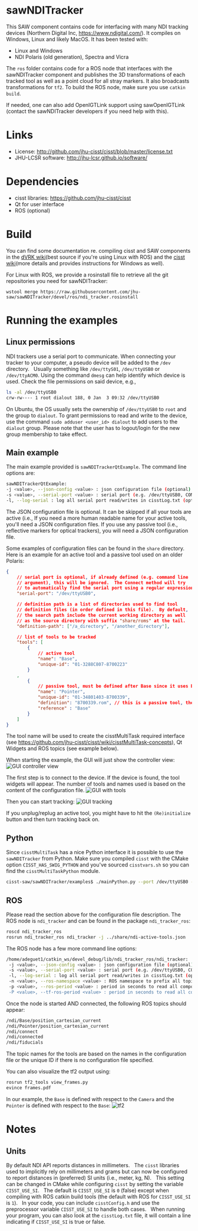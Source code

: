 # sawNDITracker

This SAW component contains code for interfacing with many NDI tracking devices (Northern Digital Inc, https://www.ndigital.com/).  It compiles on Windows, Linux and likely MacOS.  It has been tested with:
  * Linux and Windows
  * NDI Polaris (old generation), Spectra and Vicra

The `ros` folder contains code for a ROS node that interfaces with the sawNDITracker component and publishes the 3D transformations of each tracked tool as well as a point cloud for all stray markers.  It also broadcasts transformations for `tf2`.  To build the ROS node, make sure you use `catkin build`.

If needed, one can also add OpenIGTLink support using sawOpenIGTLink (contact the sawNDITracker developers if you need help with this).

# Links
 * License: http://github.com/jhu-cisst/cisst/blob/master/license.txt
 * JHU-LCSR software: http://jhu-lcsr.github.io/software/

# Dependencies
 * cisst libraries: https://github.com/jhu-cisst/cisst
 * Qt for user interface
 * ROS (optional)

# Build

You can find some documentation re. compiling cisst and SAW components in the [dVRK wiki](https://github.com/jhu-dvrk/sawIntuitiveResearchKit/wiki/CatkinBuild#catkin-build-and-rosinstall)(best source if you're using Linux with ROS) and the [cisst wiki](https://github.com/jhu-cisst/cisst/wiki/Compiling-cisst-and-SAW-with-CMake)(more details and provides instructions for Windows as well).

For Linux with ROS, we provide a rosinstall file to retrieve all the git repositories you need for sawNDITracker:
```
wstool merge https://raw.githubusercontent.com/jhu-saw/sawNDITracker/devel/ros/ndi_tracker.rosinstall
```

# Running the examples
 
## Linux permissions
 
NDI trackers use a serial port to communicate.  When connecting your tracker to your computer, a pseudo device will be added to the `/dev` directory.   Usually something like `/dev/ttyS01`, `/dev/ttyUSB0` or `/dev/ttyACM0`.  Using the command `dmesg` can help identify which device is used.  Check the file permissions on said device, e.g.,
```sh
ls -al /dev/ttyUSB0 
crw-rw---- 1 root dialout 188, 0 Jan  3 09:32 /dev/ttyUSB0
```
On Ubuntu, the OS usually sets the ownership of `/dev/ttyUSB0` to `root` and the group to `dialout`.   To grant permissions to read and write to the device, use the command `sudo adduser <user_id> dialout` to add users to the `dialout` group.   Please note that the user has to logout/login for the new group membership to take effect.
 
## Main example
 
The main example provided is `sawNDITrackerQtExample`.  The command line options are:
```sh
sawNDITrackerQtExample:
-j <value>, --json-config <value> : json configuration file (optional)
-s <value>, --serial-port <value> : serial port (e.g. /dev/ttyUSB0, COM...) (optional)
-l, --log-serial : log all serial port read/writes in cisstLog.txt (optional)
```

The JSON configuration file is optional.  It can be skipped if all your tools are active (i.e., If you need a more human readable name for your active tools, you'll need a JSON configuration files.  If you use any passive tool (i.e., reflective markers for optical trackers), you will need a JSON configuration file.

Some examples of configuration files can be found in the `share` directory.  Here is an example for an active tool and a passive tool used on an older Polaris:
```json
{
    // serial port is optional, if already defined (e.g. command line
    // argument), this will be ignored.  The Connect method will try
    // to automatically find the serial port using a regular expression
    "serial-port": "/dev/ttyUSB0",

    // definition path is a list of directories used to find tool
    // definition files (in order defined in this file).  By default,
    // the search path include the current working directory as well
    // as the source directory with suffix "share/roms" at the tail.
    "definition-path": ["/a_directory", "/another_directory"],

    // list of tools to be tracked
    "tools": [
        {
            // active tool
            "name": "Base",
            "unique-id": "01-3288C807-8700223"
        }
	,
        {
            // passive tool, must be defined after Base since it uses Base as reference frame
            "name": "Pointer",
            "unique-id": "01-34801403-8700339",
            "definition": "8700339.rom", // this is a passive tool, the definition has to be provided
            "reference" : "Base"
        }
    ]
}
```

The tool name will be used to create the cisstMultiTask required interface (see https://github.com/jhu-cisst/cisst/wiki/cisstMultiTask-concepts), Qt Widgets and ROS topics (see example below).

When starting the example, the GUI will just show the controller view:
![GUI controller view](doc/gui-on-start.png "GUI on start, controller view")

The first step is to connect to the device.   If the device is found, the tool widgets will appear.  The number of tools and names used is based on the content of the configuration file.
![GUI with tools](doc/gui-after-connect.png "GUI after connection, tools widgets should appear")

Then you can start tracking:
![GUI tracking](doc/gui-tracking.png "GUI tracking, when visible the timestamp should turn green")

If you unplug/replug an active tool, you might have to hit the `(Re)initialize` button and then turn tracking back on.

## Python

Since `cisstMultiTask` has a nice Python interface it is possible to use the `sawNDITracker` from Python.  Make sure you compiled `cisst` with the CMake option `CISST_HAS_SWIG_PYTHON` and you've sourced `cisstvars.sh` so you can find the `cisstMultiTaskPython` module.

```sh
cisst-saw/sawNDITracker/examples$ ./mainPython.py --port /dev/ttyUSB0 --json ../share/ndi-active-tools.json
```

## ROS

Please read the section above for the configuration file description.  The ROS node is `ndi_tracker` and can be found in the package `ndi_tracker_ros`:
```sh
roscd ndi_tracker_ros
rosrun ndi_tracker_ros ndi_tracker -j ../share/ndi-active-tools.json 
```

The ROS node has a few more command line options:
```sh
/home/adeguet1/catkin_ws/devel_debug/lib/ndi_tracker_ros/ndi_tracker:
 -j <value>, --json-config <value> : json configuration file (optional)
 -s <value>, --serial-port <value> : serial port (e.g. /dev/ttyUSB0, COM...) (optional)
 -l, --log-serial : log all serial port read/writes in cisstLog.txt (optional)
 -n <value>, --ros-namespace <value> : ROS namespace to prefix all topics, must have start and end "/" (default /ndi/) (optional)
 -p <value>, --ros-period <value> : period in seconds to read all components and publish (default 0.02, 20 ms, 50Hz).  There is no point to have a period higher than the tracker's period (optional)
 -P <value>, --tf-ros-period <value> : period in seconds to read all components and broadcast tf2 (default 0.02, 20 ms, 50Hz).  There is no point to have a period higher than the tracker's period (optional)
```

Once the node is started AND connected, the following ROS topics should appear:
```sh
/ndi/Base/position_cartesian_current
/ndi/Pointer/position_cartesian_current
/ndi/connect
/ndi/connected
/ndi/fiducials
```

The topic names for the tools are based on the names in the configuration file or the unique ID if there is no configuration file specified.

You can also visualize the tf2 output using:
```sh
rosrun tf2_tools view_frames.py
evince frames.pdf 
```

In our example, the `Base` is defined with respect to the `Camera` and the `Pointer` is defined with respect to the `Base`:
![tf2](doc/frames.png "tf2")

# Notes

## Units

By default NDI API reports distances in millimeters.   The `cisst` libraries used to implicitly rely on millimeters and grams but can now be configured to report distances in (preferred) SI units (i.e., meter, kg, N).   This setting can be changed in CMake while configuring `cisst` by setting the variable `CISST_USE_SI`.   The default is `CISST_USE_SI` is `0` (false) except when compiling with ROS catkin build tools (the default with ROS for `CISST_USE_SI` is `1`).   In your code, you can include `cisstConfig.h` and use the preprocessor variable `CISST_USE_SI` to handle both cases.   When running your program, you can also look at the `cisstLog.txt` file, it will contain a line indicating if `CISST_USE_SI` is true or false.
